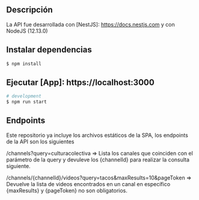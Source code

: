 ## Descripción

La API fue desarrollada con [NestJS]: https://docs.nestjs.com y con NodeJS (12.13.0)

## Instalar dependencias

```bash
$ npm install
```

## Ejecutar [App]: https://localhost:3000
```bash
# development
$ npm run start
```

## Endpoints

Este repositorio ya incluye los archivos estáticos de la SPA, los endpoints de la API son los siguientes

/channels?query=culturacolectiva => Lista los canales que coinciden con el parámetro de la query y devuleve los {channelId} para realizar la consulta siguiente.

/channels/{channelId}/videos?query=tacos&maxResults=10&pageToken => Devuelve la lista de videos encontrados en un canal en específico {maxResults} y {pageToken} no son obligatorios.
